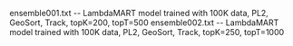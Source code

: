 ensemble001.txt -- LambdaMART model trained with 100K data, PL2, GeoSort, Track, topK=200, topT=500
ensemble002.txt -- LambdaMART model trained with 100K data, PL2, GeoSort, Track, topK=250, topT=1000

